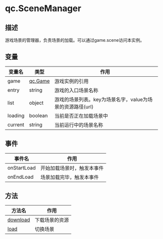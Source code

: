 # qc.SceneManager

## 描述
游戏场景的管理器，负责场景的加载。可以通过game.scene访问本实例。

## 变量
| 变量名 | 类型 |作用 |
| ------------- |-------------|-------------|
| game | [qc.Game](../Game/README.md) | 游戏实例的引用 |
| entry | string | 游戏的入口场景名称 |
| list | object | 游戏的场景列表。key为场景名字，value为场景的资源路径(url) |
| loading | boolean | 当前是否正在加载场景中 |
| current | string | 当前运行中的场景名称 |

## 事件
| 事件名 | 作用 |
| ------------- |-------------|
| onStartLoad | 开始加载场景时，触发本事件 |
| onEndLoad | 场景加载完毕，触发本事件 |

## 方法
| 方法名 | 作用 |
| ------------- |-------------|
| [download](download.md) | 下载场景的资源 |
| [load](load.md) | 切换场景 |
